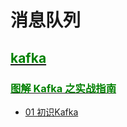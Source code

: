 # 消息队列

## **[<font color=#008000>kafka</font>](https://github.com/Uyouii/bookreading/blob/master/%E6%B6%88%E6%81%AF%E9%98%9F%E5%88%97/kafka)**
### **[<font color=#008000>图解 Kafka 之实战指南</font>](https://github.com/Uyouii/bookreading/blob/master/%E6%B6%88%E6%81%AF%E9%98%9F%E5%88%97/kafka/%E5%9B%BE%E8%A7%A3%20Kafka%20%E4%B9%8B%E5%AE%9E%E6%88%98%E6%8C%87%E5%8D%97)**
- [01 初识Kafka](https://github.com/Uyouii/bookreading/blob/master/%E6%B6%88%E6%81%AF%E9%98%9F%E5%88%97/kafka/%E5%9B%BE%E8%A7%A3%20Kafka%20%E4%B9%8B%E5%AE%9E%E6%88%98%E6%8C%87%E5%8D%97/01%20%E5%88%9D%E8%AF%86Kafka.md)
